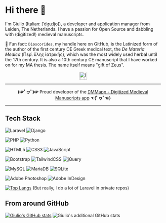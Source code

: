 # Hi there 👋

I'm Giulio (Italian: [ˈdʒuːljo]), a developer and application manager from Leiden, The Netherlands. I have a passion for Open Source and dabbling with (digitized!) medieval manuscripts.

📖 Fun fact: `Dioscorides`, my handle here on GitHub, is the Latinized form of the author of the first century CE Greek medical text, the _De Materia Medica_ (Περὶ ὕλης ἰατρικῆς), which was the most widely used herbal until the 17th century. It is also a 10th century CE manuscript that I have worked on for my MA thesis. The name itself means "gift of Zeus".

<div align="center">
  <img src="https://img.shields.io/static/v1?message=LinkedIn&logo=linkedin&label=&color=0077B5&logoColor=white&labelColor=&style=for-the-badge" height="25" alt="linkedin logo"  />

---

  **(☞ﾟヮﾟ)☞**  Proud developer of the [DMMapp - Digitized Medieval Manuscripts app](https://digitizedmedievalmanuscripts.org/) **☜(ﾟヮﾟ☜)**

---

</div>

<h2> Tech Stack </h2>

![Laravel](https://img.shields.io/badge/laravel-%23FF2D20.svg?style=for-the-badge&logo=laravel&logoColor=white) ![Django](https://img.shields.io/badge/django-%23092E20.svg?style=for-the-badge&logo=django&logoColor=white)

![PHP](https://img.shields.io/badge/php-%23777BB4.svg?style=for-the-badge&logo=php&logoColor=white) ![Python](https://img.shields.io/badge/python-3670A0?style=for-the-badge&logo=python&logoColor=ffdd54)

![HTML5](https://img.shields.io/badge/html5-%23E34F26.svg?style=for-the-badge&logo=html5&logoColor=white) ![CSS3](https://img.shields.io/badge/css3-%231572B6.svg?style=for-the-badge&logo=css3&logoColor=white) ![JavaScript](https://img.shields.io/badge/javascript-%23323330.svg?style=for-the-badge&logo=javascript&logoColor=%23F7DF1E)

![Bootstrap](https://img.shields.io/badge/bootstrap-%238511FA.svg?style=for-the-badge&logo=bootstrap&logoColor=white) ![TailwindCSS](https://img.shields.io/badge/tailwindcss-%2338B2AC.svg?style=for-the-badge&logo=tailwind-css&logoColor=white) ![jQuery](https://img.shields.io/badge/jquery-%230769AD.svg?style=for-the-badge&logo=jquery&logoColor=white)

![MySQL](https://img.shields.io/badge/mysql-%2300000f.svg?style=for-the-badge&logo=mysql&logoColor=white) ![MariaDB](https://img.shields.io/badge/MariaDB-003545?style=for-the-badge&logo=mariadb&logoColor=white) ![SQLite](https://img.shields.io/badge/sqlite-%2307405e.svg?style=for-the-badge&logo=sqlite&logoColor=white)

![Adobe Photoshop](https://img.shields.io/badge/adobe%20photoshop-%2331A8FF.svg?style=for-the-badge&logo=adobe%20photoshop&logoColor=white) ![Adobe InDesign](https://img.shields.io/badge/Adobe%20InDesign-49021F?style=for-the-badge&logo=adobeindesign&logoColor=FF3366)

[![Top Langs](https://github-readme-stats.vercel.app/api/top-langs/?username=Dioscorides&layout=compact&bg_color=0,2d388a,00aeef&title_color=fff&text_color=fff)](https://github.com/Dioscorides/)
(But really, I do a lot of Laravel in private repos)

## From around GitHub

[![Giulio's GitHub stats](https://github-readme-stats.vercel.app/api?username=Dioscorides\&rank_icon=github&bg_color=0,2d388a,00aeef&show_icons=true&title_color=fff&icon_color=fff&text_color=fff)](https://github.com/Dioscorides/)
![Giulio's additional GitHub stats](https://github-contributor-stats.vercel.app/api?username=Dioscorides&limit=8&bg_color=0,2d388a,00aeef&title_color=fff&text_color=fff&combine_all_yearly_contributions=true)

